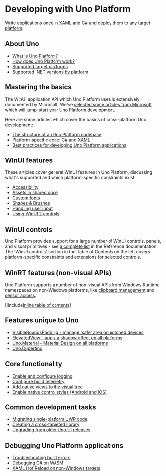 ﻿---
uid: Uno.Development.Overview
---

# Developing with Uno Platform

Write applications once in XAML and C# and deploy them to [any target platform](getting-started/requirements.md).

## About Uno

* [What is Uno Platform?](what-is-uno.md)
* [How does Uno Platform work?](how-uno-works.md)
* [Supported target platforms](getting-started/requirements.md)
* [Supported .NET versions by platform](net-version-support.md)

## Mastering the basics

The WinUI application API which Uno Platform uses is extensively documented by Microsoft. We've [selected some articles from Microsoft](winui-doc-links.md) which will jump-start your Uno Platform development.

Here are some articles which cover the basics of cross-platform Uno development:

* [The structure of an Uno Platform codebase](uno-app-solution-structure.md)
* Platform-specific code: [C#](platform-specific-csharp.md) and [XAML](platform-specific-xaml.md)
* [Best practices for developing Uno Platform applications](best-practices-uno.md)

## WinUI features

These articles cover general WinUI features in Uno Platform, discussing what's supported and which platform-specific constraints exist.

* [Accessibility](features/working-with-accessibility.md)
* [Assets in shared code](features/working-with-assets.md)
* [Custom fonts](features/custom-fonts.md)
* [Shapes & Brushes](features/shapes-and-brushes.md)
* [Handling user input](features/pointers-keyboard-and-other-user-inputs.md)
* [Using WinUI 2 controls](features/using-winui2.md)

## WinUI controls

Uno Platform provides support for a large number of WinUI controls, panels, and visual primitives - see [a complete list](implemented-views.md) in the Reference documentation. The 'WinUI controls' section in the Table of Contents on the left covers platform-specific constraints and extensions for selected controls.

## WinRT features (non-visual APIs)

Uno Platform supports a number of non-visual APIs from Windows Runtime namespaces on non-Windows platforms, like [clipboard management](features/windows-applicationmodel-datatransfer.md) and [sensor access](features/windows-devices-sensors.md).

[!include[Inline table of contents](inlineTOCs/winrt-features-inline-toc.include)]

## Features unique to Uno

* [VisibleBoundsPadding - manage 'safe' area on notched devices](features/VisibleBoundsPadding.md)
* [ElevatedView - apply a shadow effect on all platforms](features/ElevatedView.md)
* [Uno.Material - Material Design on all platforms](external/uno.themes/doc/material-getting-started.md)
* [Uno.Cupertino](external/uno.themes/doc/cupertino-getting-started.md)

## Core functionality

* [Enable and configure logging](logging.md)
* [Configure build telemetry](uno-toolchain-telemetry.md)
* [Add native views to the visual tree](native-views.md)
* [Enable native control styles (Android and iOS)](native-styles.md)

## Common development tasks

* [Migrating single-platform UWP code](howto-migrate-existing-code.md)
* [Creating a cross-targeted library](migrating-libraries.md)
* [Upgrading from older Uno.UI releases](migrating-from-previous-releases.md)

## Debugging Uno Platform applications

* [Troubleshooting build errors](uno-builds-troubleshooting.md)
* [Debugging C# on WASM](debugging-wasm.md)
* [XAML Hot Reload on non-Windows targets](features/working-with-xaml-hot-reload.md)
